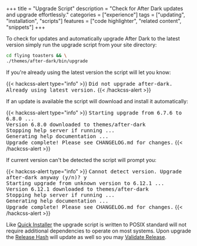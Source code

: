 +++
title = "Upgrade Script"
description = "Check for After Dark updates and upgrade effortlessly."
categories = ["experience"]
tags = ["updating", "installation", "scripts"]
features = ["code highlighter", "related content", "snippets"]
+++

To check for updates and automatically upgrade After Dark to the latest version simply run the upgrade script from your site directory:

```sh
cd flying toasters && \
./themes/after-dark/bin/upgrade
```

If you're already using the latest version the script will let you know:

{{< hackcss-alert type="info" >}}
<samp class="muted">Did not upgrade after-dark. Already using latest version.</samp>
{{< /hackcss-alert >}}

If an update is available the script will download and install it automatically:

{{< hackcss-alert type="info" >}}
<samp class="muted">Starting upgrade from 6.7.6 to 6.8.0 ...<br>
Version 6.8.0 downloaded to themes/after-dark<br>
Stopping help server if running ...</br>
Generating help documentation ...<br>
Upgrade complete! Please see CHANGELOG.md for changes.</samp>
{{< /hackcss-alert >}}

If current version can't be detected the script will prompt you:

{{< hackcss-alert type="info" >}}
<samp class="muted">Cannot detect version. Upgrade after-dark anyway (y/n)? y<br>
Starting upgrade from unknown version to 6.12.1 ...<br>
Version 6.12.1 downloaded to themes/after-dark<br>
Stopping help server if running ...</br>
Generating help documentation ...<br>
Upgrade complete! Please see CHANGELOG.md for changes.</samp>
{{< /hackcss-alert >}}

Like [Quick Installer](../quick-installer) the upgrade script is written to POSIX standard will not require additional dependencies to operate on most systems. Upon upgrade the [Release Hash](../release-hashes) will update as well so you may [Validate Release](/validate).
